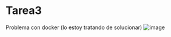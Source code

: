 # Tarea3
Problema con docker (lo estoy tratando de solucionar)
![image](https://github.com/user-attachments/assets/bdaca3ec-fe4d-46bc-ad70-1a77c84e4e08)
